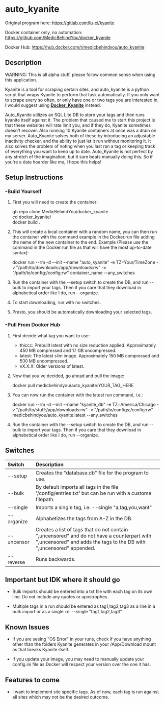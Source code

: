 # auto_kyanite

Original program here: https://gitlab.com/lu-ci/kyanite

Docker container only, no automation: https://github.com/MedicBehindYou/docker_kyanite

Docker Hub: https://hub.docker.com/r/medicbehindyou/auto_kyanite

## Description

WARNING: This is all alpha stuff, please follow common sense when using this application.

Kyanite is a tool for scraping certain sites, and auto_kyanite is a python script that wraps Kyanite to perform that task automatically. If you only want to scrape every so often, or only have one or two tags you are interested in, I would suggest using [**Docker_Kyanite**](https://github.com/MedicBehindYou/docker_kyanite) instead. 

Auto_Kyanite utilizes an SQL Lite DB to store your tags and then runs kyanite itself against it. The problem that caused me to start this project is that these websites will rate limit you, and if they do, Kyanite sometimes doesn't recover. Also running 10 Kyanite containers at once was a drain on my server. Auto_Kyanite solves both of these by introducing an adjustable inactivity checker, and the ability to just let it run without monitoring it. It also solves the problem of noting when you last ran a tag or keeping track of everything you want to keep up to date. Auto_Kyanite is not perfect by any stretch of the imagination, but it sure beats manually doing this. So if you're a data hoarder like me, I hope this helps!

## Setup Instructions 

### -Build Yourself

1. First you will need to create the container:

    gh repo clone MedicBehindYou/docker_kyanite  
    cd docker_kyanite/  
    docker build .  

2. This will create a local container with a random name, you can then run the container with the command example in the Docker.run file adding the name of the new container to the end. Example (Please use the command in the Docker.run file as that will have the most up-to-date syntax):

    docker run --rm -d --init --name "auto_kyanite" -e TZ=Your/TimeZone -v "/path/to/downloads:/app/downloads:rw" -v "/path/to/config:/config:rw" container_name --any_switches

3. Run the container with the --setup switch to create the DB, and run --bulk to import your tags. Then if you care that they download in alphabetical order like I do, run --organize.

4. To start downloading, run with no switches.

5. Presto, you should be automatically downloading your selected tags.

### -Pull From Docker Hub

1. First decide what tag you want to use:
    - thiccc: Prebuilt latest with no size reduction applied. Approximately 450 MB compressed and 1.1 GB uncompressed.
    - latest: The latest slim image. Approximately 150 MB compressed and 500 MB uncompressed.
    - vX.X.X: Older versions of latest.

2. Now that you've decided, go ahead and pull the image:

    docker pull medicbehindyou/auto_kyanite:YOUR_TAG_HERE

3. You can now run the container with the latest run command, i.e.:

    docker run --rm -d --init --name "kyanite_db" -e TZ=America/Chicago -v "/path/to/stuff:/app/downloads:rw" -v "/path/to/configs:/config:rw" medicbehindyou/auto_kyanite:latest --any_switches

4. Run the container with the --setup switch to create the DB, and run --bulk to import your tags. Then if you care that they download in alphabetical order like I do, run --organize.

## Switches

| Switch | Description |
| :----- | :---------- |
| --setup | Creates the "database.db" file for the program to use. |
| --bulk | By default imports all tags in the file '/config/entries.txt' but can be run with a custome filepath. |
| --single | Imports a single tag, i.e. --single "a,tag,you,want" |
| --organize | Alphabetizes the tags from A-Z in the DB. |
| --uncensor | Creates a list of tags that do not contain ",uncensored" and do not have a counterpart with ",uncensored" and adds the tags to the DB with ",uncensored" appended. |
| --reverse | Runs backwards. |

## Important but IDK where it should go

- Bulk imports should be entered into a txt file with each tag on its own line. Do not include any quotes or apostrophes.

- Multiple tags in a run should be entered as tag1,tag2,tag3 as a line in a bulk import or as a single i.e. --single "tag1,tag2,tag3"

## Known Issues

- If you are seeing "OS Error" in your runs, check if you have anything other than the folders Kyanite generates in your /App/Download mount as that breaks Kyanite itself.

- If you update your image, you may need to manually update your config.ini file as Docker will respect your version over the one it has.

## Features to come

- I want to implement site specific tags. As of now, each tag is run against all sites which may not be the desired outcome.